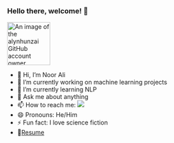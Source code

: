 ### Hello there, welcome! 👋

<img src="https://github.com/alynhunzai/alynhunzai/assets/85054532/2d76f85d-ec52-4d25-8e62-fba378d8d97c" width="100" alt="An image of the alynhunzai GitHub account owner" title="profile-pic">

  * 👋 Hi, I’m Noor Ali
  * 🔭 I’m currently working on machine learning projects
  * 🌱 I’m currently learning NLP
  * 💬 Ask me about anything
  * 📫 How to reach me: <img src="https://img.shields.io/badge/linkedin-blue?style=plastic&logo=linkedin&link=https%3A%2F%2Fwww.linkedin.com%2Fin%2Falynhunzai%2F">
  * 😄 Pronouns: He/Him
  * ⚡ Fun fact: I love science fiction
  * 📝[Resume](https://pern-my.sharepoint.com/:b:/g/personal/04112014007_student_qau_edu_pk/EUMqVoCYwS1DiwlSW4ewo6gBgx5D0tlWEaShrJsPmUEYjw?e=UWZfCc)
